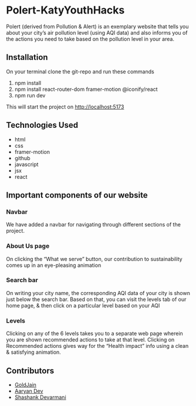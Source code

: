 # Polert-KatyYouthHacks
Polert (derived from Pollution & Alert) is an exemplary website that tells you about your city’s air pollution level (using AQI data) and also informs you of the actions you need to take based on the pollution level in your area.

## Installation

On your terminal clone the git-repo and run these commands

1. npm install
2. npm install react-router-dom framer-motion @iconify/react
3. npm run dev

This will start the project on [http://localhost:5173](http://localhost:5173/)

## Technologies Used

- html
- css
- framer-motion
- github
- javascript
- jsx
- react
  

## Important components of our website

### Navbar

We have added a navbar for navigating through different sections of the project.

### About Us page

On clicking the “What we serve” button, our contribution to sustainability comes up in an eye-pleasing animation

### Search bar

On writing your city name, the corresponding AQI data of your city is shown just below the search bar. 
Based on that, you can visit the levels tab of our home page, & then click on a particular level based on your AQI

### Levels

Clicking on any of the 6 levels takes you to a separate web page wherein you are shown recommended actions to take at that level.
Clicking on Recommended actions gives way for the “Health impact” info using a clean & satisfying animation.

## Contributors

* [GoldJain](https://github.com/SiddharthPalod)
* [Aaryan Dev](https://github.com/Aaryan-Ajith-Dev)
* [Shashank Devarmani](https://github.com/standing-on-giants)
